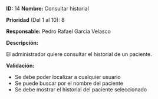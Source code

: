 **ID:** 14 **Nombre:** Consultar historial

**Prioridad** (Del 1 al 10): 8

**Responsable:** Pedro Rafael García Velasco

**Descripción:**

El administrador quiere consultar el historial de un paciente.

**Validación:**
  * Se debe poder localizar a cualquier usuario
  * Se puede buscar por el nombre del paciente
  * Se debe mostrar el historial del paciente seleccionado